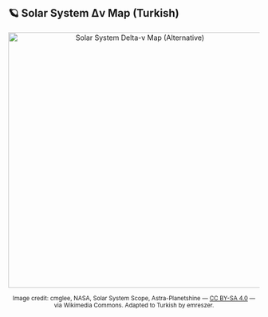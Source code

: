 <h2>🪐 Solar System Δv Map (Turkish)</h2>

<p align="center">
  <a title="cmglee, NASA, Solar System Scope, Astra-Planetshine, CC BY-SA 4.0 — via Wikimedia Commons" 
     href="https://commons.wikimedia.org/wiki/File:Solar_system_delta_v_map.svg">
    <img width="512" 
         alt="Solar System Delta-v Map (Alternative)" 
         src="https://upload.wikimedia.org/wikipedia/commons/thumb/9/93/Solar_system_delta_v_map.svg/langtr-500px-Solar_system_delta_v_map.svg.png?20240420040936">
  </a>
</p>

<p align="center">
  <sub>Image credit: cmglee, NASA, Solar System Scope, Astra-Planetshine — 
  <a href="https://creativecommons.org/licenses/by-sa/4.0" target="_blank">CC BY-SA 4.0</a> — via Wikimedia Commons.  
  Adapted to Turkish by emreszer.</sub>
</p>
